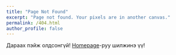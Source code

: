 ```yaml
---
title: "Page Not Found"
excerpt: "Page not found. Your pixels are in another canvas."
permalink: /404.html
author_profile: false
---
```


Дараах пэйж олдсонгүй!
[Homepage](https://nini-tech23.github.io/)-руу шилжинэ үү!

<script>
  var GOOG_FIXURL_LANG = 'en';
  var GOOG_FIXURL_SITE = 'https://nini-tech23.github.io'
</script>
<script src="https://linkhelp.clients.google.com/tbproxy/lh/wm/fixurl.js">
</script>
